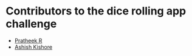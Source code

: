 # Contributors to the dice rolling app challenge

- [Pratheek R](https://github.com/pratheek-raghunath)
- [Ashish Kishore](https://github.com/Ashish4869)
